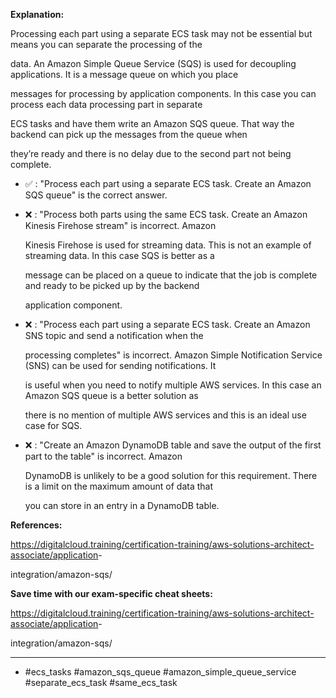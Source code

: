 **Explanation:**

Processing each part using a separate ECS task may not be essential but means you can separate the processing of the

data. An Amazon Simple Queue Service (SQS) is used for decoupling applications. It is a message queue on which you place

messages for processing by application components. In this case you can process each data processing part in separate

ECS tasks and have them write an Amazon SQS queue. That way the backend can pick up the messages from the queue when

they’re ready and there is no delay due to the second part not being complete.

- ✅ :  "Process each part using a separate ECS task. Create an Amazon SQS queue" is the correct answer.

- ❌ :  "Process both parts using the same ECS task. Create an Amazon Kinesis Firehose stream" is incorrect. Amazon

  Kinesis Firehose is used for streaming data. This is not an example of streaming data. In this case SQS is better as a

  message can be placed on a queue to indicate that the job is complete and ready to be picked up by the backend

  application component.

- ❌ :  "Process each part using a separate ECS task. Create an Amazon SNS topic and send a notification when the

  processing completes" is incorrect. Amazon Simple Notification Service (SNS) can be used for sending notifications. It

  is useful when you need to notify multiple AWS services. In this case an Amazon SQS queue is a better solution as

  there is no mention of multiple AWS services and this is an ideal use case for SQS.

- ❌ :  "Create an Amazon DynamoDB table and save the output of the first part to the table" is incorrect. Amazon

  DynamoDB is unlikely to be a good solution for this requirement. There is a limit on the maximum amount of data that

  you can store in an entry in a DynamoDB table.

**References:**

<https://digitalcloud.training/certification-training/aws-solutions-architect-associate/application>-

integration/amazon-sqs/

**Save time with our exam-specific cheat sheets:**

<https://digitalcloud.training/certification-training/aws-solutions-architect-associate/application>-

integration/amazon-sqs/

----

- #ecs_tasks #amazon_sqs_queue #amazon_simple_queue_service #separate_ecs_task #same_ecs_task
